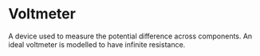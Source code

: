 # Voltmeter
A device used to measure the potential difference across components. An ideal voltmeter is modelled to have infinite resistance.

